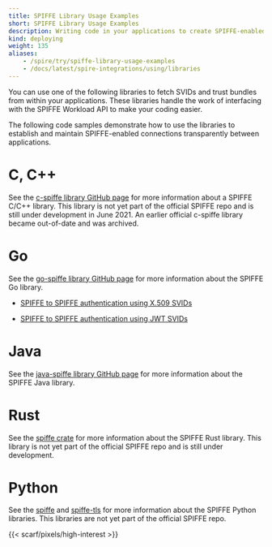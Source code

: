 ```yaml
---
title: SPIFFE Library Usage Examples
short: SPIFFE Library Usage Examples
description: Writing code in your applications to create SPIFFE-enabled connections
kind: deploying
weight: 135
aliases:
    - /spire/try/spiffe-library-usage-examples
    - /docs/latest/spire-integrations/using/libraries
---
```


You can use one of the following libraries to fetch SVIDs and trust bundles from within your applications. These libraries handle the work of interfacing with the SPIFFE Workload API to make your coding easier.

The following code samples demonstrate how to use the libraries to establish and maintain SPIFFE-enabled connections transparently between applications.

# C, C++

See the [c-spiffe library GitHub page](https://github.com/HewlettPackard/c-spiffe) for more information about a SPIFFE C/C++ library. This library is not yet part of the official SPIFFE repo and is still under development in June 2021. An earlier official c-spiffe library became out-of-date and was archived.


# Go

See the [go-spiffe library GitHub page](https://github.com/spiffe/go-spiffe/tree/main/v2) for more information about the SPIFFE Go library. 

* [SPIFFE to SPIFFE authentication using X.509 SVIDs](https://github.com/spiffe/go-spiffe/tree/main/v2/examples/spiffe-tls)

* [SPIFFE to SPIFFE authentication using JWT SVIDs](https://github.com/spiffe/go-spiffe/tree/main/v2/examples/spiffe-jwt-using-proxy)

# Java

See the [java-spiffe library GitHub page](https://github.com/spiffe/java-spiffe) for more information about the SPIFFE Java library.

# Rust

See the [spiffe crate](https://crates.io/crates/spiffe) for more information about the SPIFFE Rust library.
This library is not yet part of the official SPIFFE repo and is still under development. 

# Python

See the [spiffe](https://pypi.org/project/spiffe/) and [spiffe-tls](https://pypi.org/project/spiffe-tls/) for more information about the SPIFFE Python libraries. This libraries are not yet part of the official SPIFFE repo.

{{< scarf/pixels/high-interest >}}
